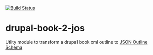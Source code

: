 [![Build Status](https://travis-ci.org/heymp/drupal-book-2-jos.svg?branch=master)](https://travis-ci.org/heymp/drupal-book-2-jos)


# drupal-book-2-jos

Utlity module to transform a drupal book xml outline to [JSON Outline Schema](https://github.com/LRNWebComponents/json-outline-schema)
